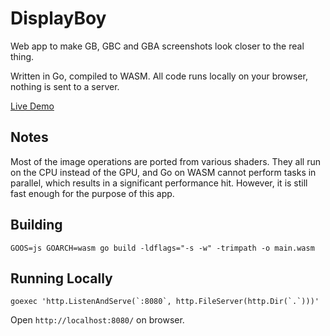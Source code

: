 # DisplayBoy
Web app to make GB, GBC and GBA screenshots look closer to the real thing.

Written in Go, compiled to WASM. All code runs locally on your browser, nothing is sent to a server.

[Live Demo](https://coding-fish-1989.github.io/displayboy/)

## Notes
Most of the image operations are ported from various shaders. They all run on the CPU instead of the GPU, and Go on WASM cannot perform tasks in parallel, which results in a significant performance hit. However, it is still fast enough for the purpose of this app.

## Building
```
GOOS=js GOARCH=wasm go build -ldflags="-s -w" -trimpath -o main.wasm
```

## Running Locally
```
goexec 'http.ListenAndServe(`:8080`, http.FileServer(http.Dir(`.`)))'
```

Open `http://localhost:8080/` on browser.
